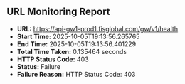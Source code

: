 ## URL Monitoring Report

- **URL:** https://api-gw1-prod1.fisglobal.com/gw/v1/health
- **Start Time:** 2025-10-05T19:13:56.265765
- **End Time:** 2025-10-05T19:13:56.401229
- **Total Time Taken:** 0.135464 seconds
- **HTTP Status Code:** 403
- **Status:** Failure
- **Failure Reason:** HTTP Status Code: 403
